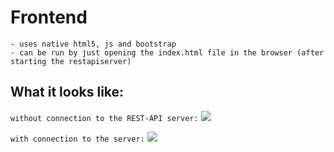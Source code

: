 # Frontend

```
- uses native html5, js and bootstrap
- can be run by just opening the index.html file in the browser (after starting the restapiserver)
```

## What it looks like:

`without connection to the REST-API server:`
<img src="https://cdn.discordapp.com/attachments/638844015084568597/745674192107601920/unknown.png">

`with connection to the server:`
<img src="https://cdn.discordapp.com/attachments/638844015084568597/745674550812868750/unknown.png">
